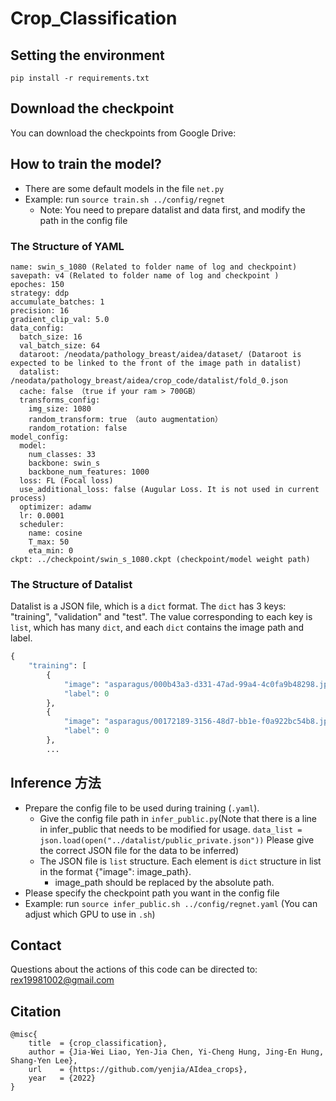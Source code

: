 # Crop_Classification

## Setting the environment
```
pip install -r requirements.txt
```

## Download the checkpoint 
You can download the checkpoints from Google Drive: 

## How to train the model?
* There are some default models in the file `net.py`
* Example: run `source train.sh ../config/regnet`
  * Note: You need to prepare datalist and  data first, and modify the path in the config file


### The Structure of YAML
```
name: swin_s_1080 (Related to folder name of log and checkpoint)
savepath: v4 (Related to folder name of log and checkpoint )
epoches: 150
strategy: ddp
accumulate_batches: 1
precision: 16
gradient_clip_val: 5.0
data_config:
  batch_size: 16
  val_batch_size: 64
  dataroot: /neodata/pathology_breast/aidea/dataset/ (Dataroot is expected to be linked to the front of the image path in datalist)
  datalist: /neodata/pathology_breast/aidea/crop_code/datalist/fold_0.json
  cache: false （true if your ram > 700GB）
  transforms_config:
    img_size: 1080
    random_transform: true （auto augmentation）
    random_rotation: false
model_config:
  model:
    num_classes: 33
    backbone: swin_s
    backbone_num_features: 1000
  loss: FL (Focal loss)
  use_additional_loss: false (Augular Loss. It is not used in current process)
  optimizer: adamw
  lr: 0.0001
  scheduler:
    name: cosine
    T_max: 50
    eta_min: 0
ckpt: ../checkpoint/swin_s_1080.ckpt (checkpoint/model weight path)
```
### The Structure of Datalist
Datalist is a JSON file, which is a `dict` format. The `dict` has 3 keys: "training", "validation" and "test". The value corresponding to each key is `list`, which has many `dict`, and each `dict` contains the image path and label.
```python
{
    "training": [
        {
            "image": "asparagus/000b43a3-d331-47ad-99a4-4c0fa9b48298.jpg",
            "label": 0
        },
        {
            "image": "asparagus/00172189-3156-48d7-bb1e-f0a922bc54b8.jpg",
            "label": 0
        },
        ...
```

## Inference 方法

* Prepare the config file to be used during training (`.yaml`).
  * Give the config file path in `infer_public.py`(Note that there is a line in infer_public that needs to be modified for usage. `data_list = json.load(open("../datalist/public_private.json"))` Please give the correct JSON file for the data to be inferred)
  * The JSON file is `list` structure. Each element is `dict` structure in list in the format {"image": image_path}.
    * image_path should be replaced by the absolute path.
* Please specify the checkpoint path you want in the config file
* Example: run `source infer_public.sh ../config/regnet.yaml` (You can adjust which GPU to use in `.sh`)

## Contact
Questions about the actions of this code can be directed to: rex19981002@gmail.com

## Citation
```
@misc{
    title  = {crop_classification},
    author = {Jia-Wei Liao, Yen-Jia Chen, Yi-Cheng Hung, Jing-En Hung, Shang-Yen Lee},
    url    = {https://github.com/yenjia/AIdea_crops},
    year   = {2022}
}
```